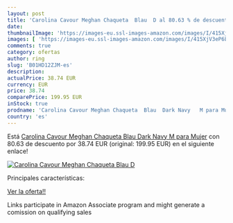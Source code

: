 ```yaml
---
layout: post
title: 'Carolina Cavour Meghan Chaqueta  Blau  D al 80.63 % de descuento'
date: 
thumbnailImage: 'https://images-eu.ssl-images-amazon.com/images/I/415XjV3eP6L._SL200_.jpg'
images: [ 'https://images-eu.ssl-images-amazon.com/images/I/415XjV3eP6L._SL200_.jpg' ]
comments: true
category: ofertas
author: ring
slug: 'B01HD12ZJM-es'
description:
actualPrice: 38.74 EUR
currency: EUR
price: 38.74
comparePrice: 199.95 EUR
inStock: true
prodname: 'Carolina Cavour Meghan Chaqueta  Blau  Dark Navy   M para Mujer'
country: 'es'
---
```


Está [Carolina Cavour Meghan Chaqueta  Blau  Dark Navy   M para Mujer](https://www.amazon.es/dp/B01HD12ZJM/?tag=tolees-21) con 80.63 de descuento por 38.74 EUR (original: 199.95 EUR) en el siguiente enlace!

[![Carolina Cavour Meghan Chaqueta  Blau  D](https://images-eu.ssl-images-amazon.com/images/I/415XjV3eP6L._SL200_.jpg)](https://www.amazon.es/dp/B01HD12ZJM/?tag=tolees-21)

Principales características:


[Ver la oferta!!](https://www.amazon.es/dp/B01HD12ZJM/?tag=tolees-21)

Links participate in Amazon Associate program and might generate a comission on qualifying sales


